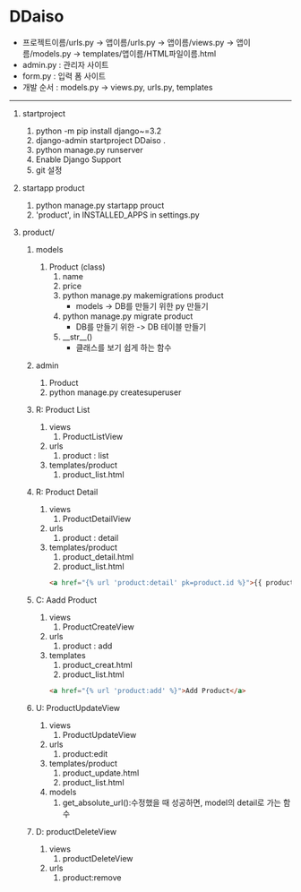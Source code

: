 # DDaiso
- 프로젝트이름/urls.py -> 앱이름/urls.py -> 앱이름/views.py -> 앱이름/models.py -> templates/앱이름/HTML파일이름.html
- admin.py : 관리자 사이트
- form.py : 입력 폼 사이트
- 개발 순서 : models.py -> views.py, urls.py, templates
---

1. startproject
   1. python -m pip install django~=3.2
   2. django-admin startproject DDaiso .
   3. python manage.py runserver
   4. Enable Django Support
   5. git 설정

2. startapp product
   1. python manage.py startapp prouct
   2. 'product', in INSTALLED_APPS in settings.py
   
3. product/
   1. models
      1. Product (class)
         1. name
         2. price
         3. python manage.py makemigrations product
            - models -> DB를 만들기 위한 py 만들기
         4. python manage.py migrate product
            - DB를 만들기 위한 -> DB 테이블 만들기
         5. \_\_str\_\_()
            - 클래스를 보기 쉽게 하는 함수
   2. admin
      1. Product
      2. python manage.py createsuperuser
      
   3. R: Product List
      1. views
         1. ProductListView
      2. urls
         1. product : list
      3. templates/product
         1. product_list.html
   
   4. R: Product Detail
      1. views
         1. ProductDetailView
      2. urls
         1. product : detail
      3. templates/product
         1. product_detail.html
         2. product_list.html
         ```html
         <a href="{% url 'product:detail' pk=product.id %}">{{ product.name }}</a>
         ```
   5. C: Aadd Product 
      1. views
         1. ProductCreateView
      2. urls
         1. product : add
      3. templates
         1. product_creat.html
         2. product_list.html
         ```html
         <a href="{% url 'product:add' %}">Add Product</a>
         ```
         
   6. U: ProductUpdateView
      1. views
         1. ProductUpdateView
      2. urls
         1. product:edit
      3. templates/product
         1. product_update.html
         2. product_list.html
      4. models
         1. get_absolute_url():수정했을 때 성공하면, model의 detail로 가는 함수
   7. D: productDeleteView
      1. views
         1. productDeleteView
      2. urls
         1. product:remove